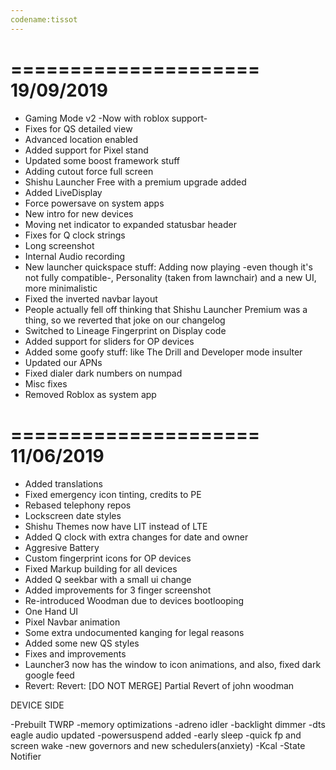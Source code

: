 ```yaml
---
codename:tissot
---
```

=====================
    19/09/2019
=====================

* Gaming Mode v2 -Now with roblox support-
* Fixes for QS detailed view
* Advanced location enabled
* Added support for Pixel stand
* Updated some boost framework stuff
* Adding cutout force full screen
* Shishu Launcher Free with a premium upgrade added
* Added LiveDisplay
* Force powersave on system apps
* New intro for new devices
* Moving net indicator to expanded statusbar header
* Fixes for Q clock strings
* Long screenshot
* Internal Audio recording
* New launcher quickspace stuff: Adding now playing -even though it's not fully compatible-, Personality (taken from lawnchair) and a new UI, more minimalistic
* Fixed the inverted navbar layout
* People actually fell off thinking that Shishu Launcher Premium was a thing, so we reverted that joke on our changelog
* Switched to Lineage Fingerprint on Display code
* Added support for sliders for OP devices
* Added some goofy stuff: like The Drill and Developer mode insulter
* Updated our APNs
* Fixed dialer dark numbers on numpad
* Misc fixes
* Removed Roblox as system app


=====================
    11/06/2019
=====================

* Added translations 
* Fixed emergency icon tinting, credits to PE 
* Rebased telephony repos 
* Lockscreen date styles 
* Shishu Themes now have LIT instead of LTE 
* Added Q clock with extra changes for date and owner 
* Aggresive Battery 
* Custom fingerprint icons for OP devices 
* Fixed Markup building for all devices 
* Added Q seekbar with a small ui change 
* Added improvements for 3 finger screenshot 
* Re-introduced Woodman due to devices bootlooping 
* One Hand UI 
* Pixel Navbar animation 
* Some extra undocumented kanging for legal reasons 
* Added some new QS styles 
* Fixes and improvements 
* Launcher3 now has the window to icon animations, and also, fixed dark google feed
* Revert: Revert: [DO NOT MERGE] Partial Revert of john woodman
 
DEVICE SIDE

-Prebuilt TWRP
-memory optimizations 
-adreno idler 
-backlight dimmer 
-dts eagle audio updated 
-powersuspend added 
-early sleep 
-quick fp and screen wake
-new governors and new schedulers(anxiety)
-Kcal
-State Notifier
